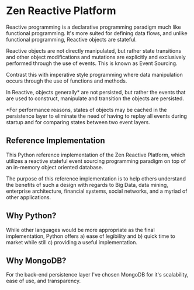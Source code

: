 Zen Reactive Platform 
======================

Reactive programming is a declarative programming paradigm much like
functional programming.  It's more suited for defining data flows, and
unlike functional programming, Reactive objects are stateful.

Reactive objects are not directly manipulated, but rather state transitions 
and other object modifications and mutations are explicitly and exclusively 
performed through the use of events.  This is known as Event Sourcing.

Contrast this with imperative style programming where data manipulation occurs
through the use of functions and methods.

In Reactive, objects generally* are not persisted, but rather the events
that are used to construct, manipulate and transition the objects are
persisted.

*For performance reasons, states of objects may be cached in the 
persistence layer to eliminate the need of having to replay all events 
during startup and for comparing states between two event layers.

Reference Implementation
-------------------------

This Python reference implementation of the Zen Reactive Platform, which 
utilizes a reactive stateful event sourcing programming paradigm on top of
an in-memory object oriented database.

The purpose of this reference implementation is to help others understand 
the benefits of such a design with regards to Big Data, data mining, 
enterprise architecture, financial systems, social networks, and a myriad 
of other applications.

Why Python?
-----------

While other languages would be more appropriate as the final 
implementation, Python offers a) ease of legibility and b) quick time
to market while still c) providing a useful implementation.

Why MongoDB?
------------

For the back-end persistence layer I've chosen MongoDB for it's 
scalability, ease of use, and transparency.


